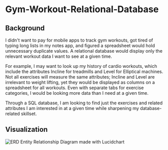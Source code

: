 # Gym-Workout-Relational-Database

## Background
I didn't want to pay for mobile apps to track gym workouts, got tired of typing long lists in my notes app, and figured a spreadsheet would hold unnecessary duplicate values. A relational database would display only the relevant workout data I want to see at a given time.

For example, I may want to look up my history of cardio workouts, which include the attributes Incline for treadmills and Level for Elliptical machines. Not all exercises will measure the same attributes; Incline and Level are irrelevant to weight lifting, yet they would be displayed as columns on a spreadsheet for all workouts. Even with separate tabs for exercise categories, I would be looking more data than I need at a given time. 

Through a SQL database, I am looking to find just the exercises and related attributes I am interested in at a given time while sharpening my database-related skillset.
## Visualization
![ERD](https://github.com/kenquejadas/Gym-Workout-Relational-Database/blob/main/Gym%20Workouts%20Database%20ERD.png)
Entity Relationship Diagram made with Lucidchart
